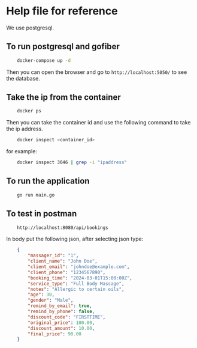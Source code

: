 # Help file for reference

We use postgresql.

## To run postgresql and gofiber

```bash
    docker-compose up -d
```

Then you can open the browser and go to `http://localhost:5050/` to see the database.

## Take the ip from the container

```bash
    docker ps
```

Then you can take the container id and use the following command to take the ip address.

```bash
    docker inspect <container_id>
```

for example:

```bash
    docker inspect 3046 | grep -i "ipaddress"
```

## To run the application

```bash
    go run main.go
```

## To test in postman

```bash
    http://localhost:8080/api/bookings
```

In body put the following json, after selecting json type:

```json
    {
        "massager_id": "1",
        "client_name": "John Doe",
        "client_email": "johndoe@example.com",
        "client_phone": "1234567890",
        "booking_time": "2024-03-01T15:00:00Z",
        "service_type": "Full Body Massage",
        "notes": "Allergic to certain oils",
        "age": 30,
        "gender": "Male",
        "remind_by_email": true,
        "remind_by_phone": false,
        "discount_code": "FIRSTTIME",
        "original_price": 100.00,
        "discount_amount": 10.00,
        "final_price": 90.00
    }
```
